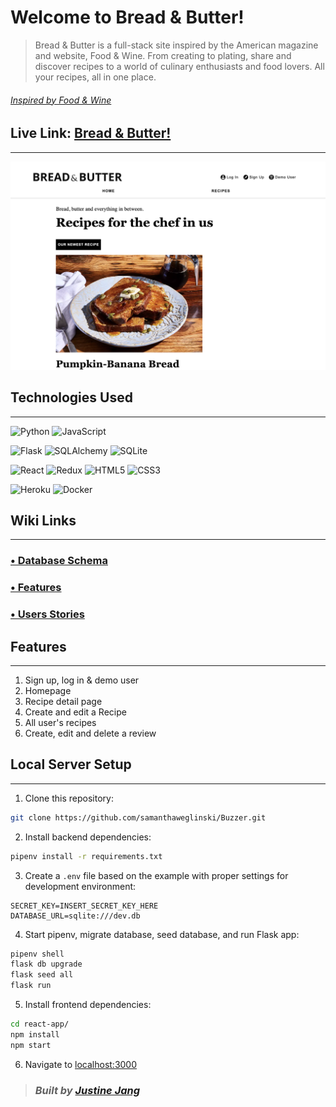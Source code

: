# Welcome to Bread & Butter!
 > Bread & Butter is a full-stack site inspired by the American magazine and website, Food & Wine. From creating to plating, share and discover recipes to a world of culinary enthusiasts and food lovers. All your recipes, all in one place.

###### [Inspired by Food & Wine](https://www.foodandwine.com/)

## Live Link: [Bread & Butter!](hhttps://breadandbutter.herokuapp.com/)
----
![Homepage](/read-me/homepageimg.png)
 
## **Technologies Used**
------------
 ![Python](https://img.shields.io/badge/python-3670A0?style=for-the-badge&logo=python&logoColor=ffdd54) ![JavaScript](https://img.shields.io/badge/javascript-%23323330.svg?style=for-the-badge&logo=javascript&logoColor=%23F7DF1E)

![Flask](https://img.shields.io/badge/flask-%23000.svg?style=for-the-badge&logo=flask&logoColor=white) 
![SQLAlchemy](https://img.shields.io/badge/SQLAlchemy-100000?style=for-the-badge&logo=sql&logoColor=BA1212&labelColor=AD0000&color=A90000) 
![SQLite](https://img.shields.io/badge/sqlite-%2307405e.svg?style=for-the-badge&logo=sqlite&logoColor=white)

![React](https://img.shields.io/badge/react-%2320232a.svg?style=for-the-badge&logo=react&logoColor=%2361DAFB) 
![Redux](https://img.shields.io/badge/redux-%23593d88.svg?style=for-the-badge&logo=redux&logoColor=white) 
![HTML5](https://img.shields.io/badge/html5-%23E34F26.svg?style=for-the-badge&logo=html5&logoColor=white) 
![CSS3](https://img.shields.io/badge/css3-%231572B6.svg?style=for-the-badge&logo=css3&logoColor=white)

![Heroku](https://img.shields.io/badge/heroku-%23430098.svg?style=for-the-badge&logo=heroku&logoColor=white) 
![Docker](https://img.shields.io/badge/docker-%230db7ed.svg?style=for-the-badge&logo=docker&logoColor=white)

 
## **Wiki Links**
------------
### [• Database Schema](https://github.com/jvstinejvng/foodandwine_clone/wiki/Database-Schema) 
### [• Features](https://github.com/jvstinejvng/foodandwine_clone/wiki/Features) 
### [• Users Stories](https://github.com/jvstinejvng/foodandwine_clone/wiki/Users-Stories) 


## **Features**
------------
1. Sign up, log in & demo user 
2. Homepage
3. Recipe detail page
4. Create and edit a Recipe 
5. All user's recipes
7. Create, edit and delete a review 


## **Local Server Setup**
------------
1. Clone this repository:
```bash
git clone https://github.com/samanthaweglinski/Buzzer.git
```

2. Install backend dependencies:

```bash
pipenv install -r requirements.txt
```

3. Create a `.env` file based on the example with proper settings for development environment:
```
SECRET_KEY=INSERT_SECRET_KEY_HERE
DATABASE_URL=sqlite:///dev.db
```

4. Start pipenv, migrate database, seed database, and run Flask app:

```bash
pipenv shell
flask db upgrade
flask seed all
flask run
```

5. Install frontend dependencies:

```bash
cd react-app/
npm install
npm start
```

6. Navigate to [localhost:3000](http://localhost:3000)


> ### _Built by_ [_Justine Jang_](https://github.com/jvstinejvng)